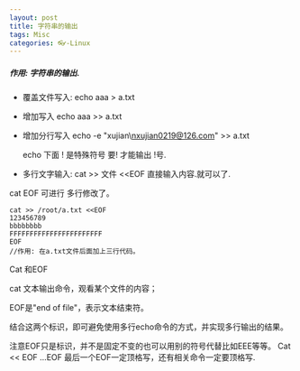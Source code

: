 ```yaml
---
layout: post
title: 字符串的输出
tags: Misc
categories: 👓-Linux
---
```



##### 作用: 字符串的输出.

- 覆盖文件写入:
	echo aaa \> a.txt
	 
- 增加写入 
	echo aaa \>\> a.txt
	 
- 增加分行写入 
	echo -e "xujian\nxujian0219@126.com" \>\> a.txt
	 
	echo 下面 ! 是特殊符号  要\! 才能输出 !号.


- 多行文字输入: 
	cat \>\> 文件 \<\<EOF
直接输入内容.就可以了.
 
 
 cat EOF 
 可进行 多行修改了。
 
	cat >> /root/a.txt <<EOF
	123456789
	bbbbbbbb
	FFFFFFFFFFFFFFFFFFFFFFF
	EOF
	//作用: 在a.txt文件后面加上三行代码。

 Cat 和EOF

cat 文本输出命令，观看某个文件的内容；

EOF是"end of file"，表示文本结束符。

结合这两个标识，即可避免使用多行echo命令的方式，并实现多行输出的结果。

注意EOF只是标识，并不是固定不变的也可以用别的符号代替比如EEE等等。
	Cat << EOF  ...EOF 最后一个EOF一定顶格写，还有相关命令一定要顶格写.




























